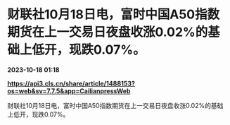 # 财联社10月18日电，富时中国A50指数期货在上一交易日夜盘收涨0.02%的基础上低开，现跌0.07%。

**2023-10-18 01:18**

**https://api3.cls.cn/share/article/1488153?os=web&sv=7.7.5&app=CailianpressWeb**

财联社10月18日电，富时中国A50指数期货在上一交易日夜盘收涨0.02%的基础上低开，现跌0.07%。
